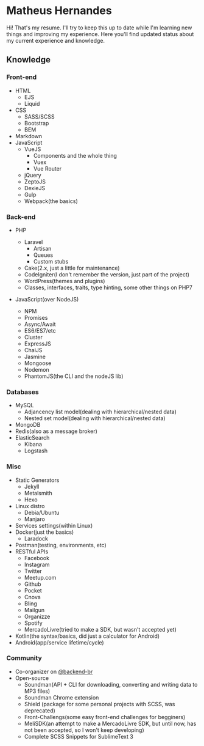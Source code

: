 # Matheus Hernandes

Hi! That's my resume. I'll try to keep this up to date while I'm learning new things and improving my experience. Here you'll find updated status about my current experience and knowledge.

## Knowledge

### Front-end

- HTML
    - EJS
    - Liquid
- CSS
    - SASS/SCSS
    - Bootstrap
    - BEM
- Markdown
- JavaScript
    - VueJS
        - Components and the whole thing
        - Vuex
        - Vue Router
    - jQuery
    - ZeptoJS
    - DexieJS
    - Gulp
    - Webpack(the basics)

### Back-end

- PHP
    - Laravel
        - Artisan
        - Queues
        - Custom stubs
    - Cake(2.x, just a little for maintenance)
    - CodeIgniter(I don't remember the version, just part of the project)
    - WordPress(themes and plugins)
    - Classes, interfaces, traits, type hinting, some other things on PHP7

- JavaScript(over NodeJS)
    - NPM
    - Promises
    - Async/Await
    - ES6/ES7/etc
    - Cluster
    - ExpressJS
    - ChaiJS
    - Jasmine
    - Mongoose
    - Nodemon
    - PhantomJS(the CLI and the nodeJS lib)

### Databases

- MySQL
    - Adjancency list model(dealing with hierarchical/nested data)
    - Nested set model(dealing with hierarchical/nested data)
- MongoDB
- Redis(also as a message broker)
- ElasticSearch
    - Kibana
    - Logstash

### Misc

- Static Generators
    - Jekyll
    - Metalsmith
    - Hexo
- Linux distro
    - Debia/Ubuntu
    - Manjaro
- Services settings(within Linux)
- Docker(just the basics)
    - Laradock
- Postman(testing, environments, etc)
- RESTful APIs
    - Facebook
    - Instagram
    - Twitter
    - Meetup.com
    - Github
    - Pocket
    - Cnova
    - Bling
    - Mailgun
    - Organizze
    - Spotify
    - MercadoLivre(tried to make a SDK, but wasn't accepted yet)
- Kotlin(the syntax/basics, did just a calculator for Android)
- Android(app/service lifetime/cycle)

### Community

- Co-organizer on [@backend-br](https://github.com/backend-br)
- Open-source
    - Soundman(API + CLI for downloading, converting and writing data to MP3 files)
    - Soundman Chrome extension
    - Shield (package for some personal projects with SCSS, was deprecated)
    - Front-Challengs(some easy front-end challenges for begginers)
    - MeliSDK(an attempt to make a MercadoLivre SDK, but until now, has not been accepted, so I won't keep developing)
    - Complete SCSS Snippets for SublimeText 3

